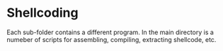 # Shellcoding

Each sub-folder contains a different program. In the main directory is a numeber of scripts for assembling, compiling, extracting shellcode, etc.
